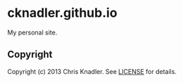 # cknadler.github.io

My personal site.

## Copyright

Copyright (c) 2013 Chris Knadler. See
[LICENSE](LICENSE) for details.


